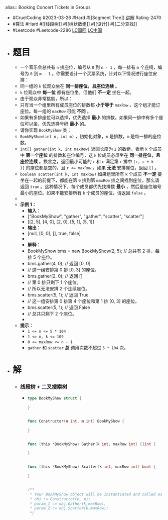 alias:: Booking Concert Tickets in Groups

- #CruelCoding #2023-03-26 #Hard #[[Segment Tree]] [讲解](https://youtu.be/VW-2VuhLV64) Rating-2470
- #算法 #Hard #[[线段树]] #[[树状数组]] #[[设计]] #[[二分查找]]
- #Leetcode #Leetcode-2286 [LC国际](https://leetcode.com/problems/booking-concert-tickets-in-groups/) [LC中国](https://leetcode.cn/problems/booking-concert-tickets-in-groups/)
- # 题目
	- 一个音乐会总共有 `n` 排座位，编号从 `0` 到 `n - 1` ，每一排有 `m` 个座椅，编号为 `0` 到 `m - 1` 。你需要设计一个买票系统，针对以下情况进行座位安排：
	- 同一组的 `k` 位观众坐在 **同一排座位，且座位连续** 。
	- `k` 位观众中 **每一位** 都有座位坐，但他们 **不一定** 坐在一起。
	- 由于观众非常挑剔，所以：
	- 只有当一个组里所有成员座位的排数都 **小于等于** `maxRow` ，这个组才能订座位。每一组的 `maxRow` 可能 **不同** 。
	- 如果有多排座位可以选择，优先选择 **最小** 的排数。如果同一排中有多个座位可以坐，优先选择号码 **最小** 的。
	- 请你实现 `BookMyShow` 类：
	- `BookMyShow(int n, int m)` ，初始化对象，`n` 是排数，`m` 是每一排的座位数。
	- `int[] gather(int k, int maxRow)` 返回长度为 `2` 的数组，表示 `k` 个成员中 **第一个座位** 的排数和座位编号，这 `k` 位成员必须坐在 **同一排座位，且座位连续** 。换言之，返回最小可能的 `r` 和 `c` 满足第 `r` 排中 `[c, c + k - 1]` 的座位都是空的，且 `r <= maxRow` 。如果 **无法** 安排座位，返回 `[]` 。
	- `boolean scatter(int k, int maxRow)` 如果组里所有 `k` 个成员 **不一定** 要坐在一起的前提下，都能在第 `0` 排到第 `maxRow` 排之间找到座位，那么请返回 `true` 。这种情况下，每个成员都优先找排数 **最小** ，然后是座位编号最小的座位。如果不能安排所有 `k` 个成员的座位，请返回 `false` 。
	-
	- **示例 1：**
		- **输入：**
		- ["BookMyShow", "gather", "gather", "scatter", "scatter"]
		- [[2, 5], [4, 0], [2, 0], [5, 1], [5, 1]]
		- **输出：**
		- [null, [0, 0], [], true, false]
		-
		- **解释：**
		- BookMyShow bms = new BookMyShow(2, 5); // 总共有 2 排，每排 5 个座位。
		- bms.gather(4, 0); // 返回 [0, 0]
		- // 这一组安排第 0 排 [0, 3] 的座位。
		- bms.gather(2, 0); // 返回 []
		- // 第 0 排只剩下 1 个座位。
		- // 所以无法安排 2 个连续座位。
		- bms.scatter(5, 1); // 返回 True
		- // 这一组安排第 0 排第 4 个座位和第 1 排 [0, 3] 的座位。
		- bms.scatter(5, 1); // 返回 False
		- // 总共只剩下 2 个座位。
		-
	- **提示：**
		- `1 <= n <= 5 * 104`
		- `1 <= m, k <= 109`
		- `0 <= maxRow <= n - 1`
		- `gather` 和 `scatter` **总** 调用次数不超过 `5 * 104` 次。
- # 解
	- ### 线段树 + 二叉搜索树
		- ```go
		  type BookMyShow struct {
		      
		  }
		  
		  
		  func Constructor(n int, m int) BookMyShow {
		      
		  }
		  
		  
		  func (this *BookMyShow) Gather(k int, maxRow int) []int {
		      
		  }
		  
		  
		  func (this *BookMyShow) Scatter(k int, maxRow int) bool {
		      
		  }
		  
		  
		  /**
		   * Your BookMyShow object will be instantiated and called as such:
		   * obj := Constructor(n, m);
		   * param_1 := obj.Gather(k,maxRow);
		   * param_2 := obj.Scatter(k,maxRow);
		   */
		  ```